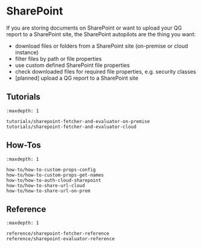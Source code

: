 <!--
SPDX-FileCopyrightText: 2024 grow platform GmbH

SPDX-License-Identifier: MIT
-->

# SharePoint

If you are storing documents on SharePoint or want to upload your QG report
to a SharePoint site, the SharePoint autopilots are the thing you want:

* download files or folders from a SharePoint site (on-premise or cloud instance)
* filter files by path or file properties
* use custom defined SharePoint file properties
* check downloaded files for required file properties, e.g. security classes
* [planned] upload a QG report to a SharePoint site

## Tutorials

```{toctree}
:maxdepth: 1

tutorials/sharepoint-fetcher-and-evaluator-on-premise
tutorials/sharepoint-fetcher-and-evaluator-cloud
```

## How-Tos

```{toctree}
:maxdepth: 1

how-to/how-to-custom-props-config
how-to/how-to-custom-props-get-names
how-to/how-to-auth-cloud-sharepoint
how-to/how-to-share-url-cloud
how-to/how-to-share-url-on-prem
```

## Reference

```{toctree}
:maxdepth: 1

reference/sharepoint-fetcher-reference
reference/sharepoint-evaluator-reference
```
